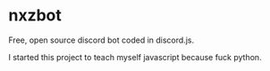# nxzbot
Free, open source discord bot coded in discord.js.

I started this project to teach myself javascript because fuck python.
